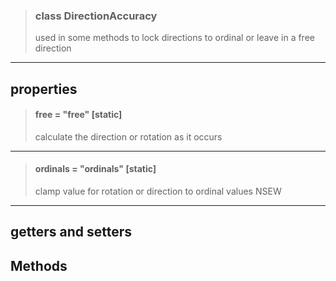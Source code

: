 > ### class DirectionAccuracy
> used in some methods to lock directions to ordinal or leave in a free direction
> 
> 

---

## properties
> ####  free = "free" [static]
> calculate the direction or rotation as it occurs
> 
> 

---

> ####  ordinals = "ordinals" [static]
> clamp value for rotation or direction to ordinal values NSEW
> 
> 

---

## getters and setters
## Methods

